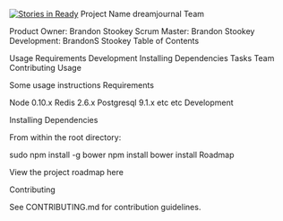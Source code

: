 [![Stories in Ready](https://badge.waffle.io/BrandonStookey/dreamjournal.png?label=ready&title=Ready)](https://waffle.io/BrandonStookey/dreamjournal)
Project Name
dreamjournal
Team

Product Owner: Brandon Stookey
Scrum Master: Brandon Stookey
Development: BrandonS Stookey
Table of Contents

Usage
Requirements
Development
Installing Dependencies
Tasks
Team
Contributing
Usage

Some usage instructions
Requirements

Node 0.10.x
Redis 2.6.x
Postgresql 9.1.x
etc
etc
Development

Installing Dependencies

From within the root directory:

sudo npm install -g bower
npm install
bower install
Roadmap

View the project roadmap here

Contributing

See CONTRIBUTING.md for contribution guidelines.
